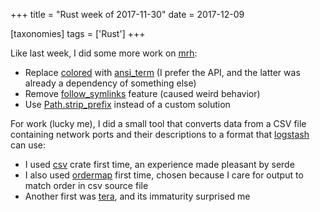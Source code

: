 +++
title = "Rust week of 2017-11-30"
date = 2017-12-09

[taxonomies]
tags = ['Rust']
+++

Like last week, I did some more work on [mrh][]:

- Replace [colored] with [ansi_term] (I prefer the API, and the latter
  was already a dependency of something else)
- Remove [follow_symlinks] feature (caused weird behavior)
- Use [Path.strip_prefix] instead of a custom solution

For work (lucky me), I did a small tool that converts data from a CSV
file containing network ports and their descriptions to a format that
[logstash] can use:

- I used [csv] crate first time, an experience made pleasant by serde
- I also used [ordermap] first time, chosen because I care for output
  to match order in csv source file
- Another first was [tera], and its immaturity surprised me


[mrh]: https://crates.io/crates/mrh
[follow_symlinks]: https://docs.rs/walkdir/2.0.1/walkdir/struct.WalkDir.html#method.follow_links
[Path.strip_prefix]: https://doc.rust-lang.org/std/path/struct.Path.html#method.strip_prefix
[logstash]: https://www.elastic.co/products/logstash
[csv]: https://crates.io/crates/ordermap
[ordermap]: https://crates.io/crates/csv
[tera]: https://crates.io/crates/tera
[colored]: https://crates.io/crates/colored
[ansi_term]: https://crates.io/crates/ansi_term
